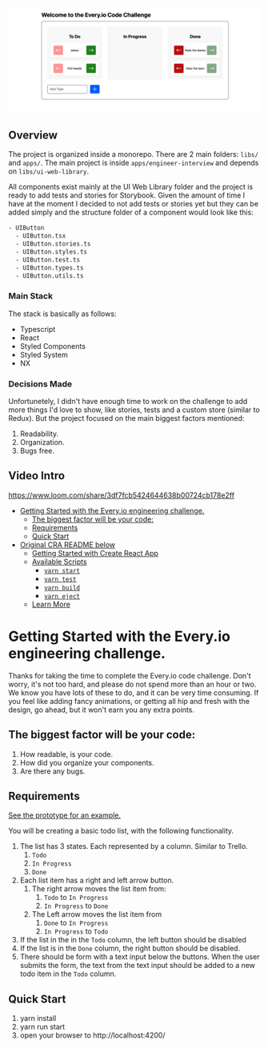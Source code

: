 ![Storybook Screenshot 1](https://github.com/renemonroy/every-io-engineer-interview/blob/main/screenshot.png?raw=true)

## Overview

The project is organized inside a monorepo. There are 2 main folders: `libs/` and `apps/`. The main project is inside `apps/engineer-interview` and depends on `libs/ui-web-library`.

All components exist mainly at the UI Web Library folder and the project is ready to add tests and stories for Storybook. Given the amount of time I have at the moment I decided to not add tests or stories yet but they can be added simply and the structure folder of a component would look like this:

```
- UIButton
  - UIButton.tsx
  - UIButton.stories.ts
  - UIButton.styles.ts
  - UIButton.test.ts
  - UIButton.types.ts
  - UIButton.utils.ts
```

### Main Stack

The stack is basically as follows:

- Typescript
- React
- Styled Components
- Styled System
- NX

### Decisions Made

Unfortunetely, I didn't have enough time to work on the challenge to add more things I'd love to show, like stories, tests and a custom store (similar to Redux). But the project focused on the main biggest factors mentioned:

1. Readability.
2. Organization.
3. Bugs free.

## Video Intro

https://www.loom.com/share/3df7fcb5424644638b00724cb178e2ff

- [Getting Started with the Every.io engineering challenge.](#getting-started-with-the-everyio-engineering-challenge)
  - [The biggest factor will be your code:](#the-biggest-factor-will-be-your-code)
  - [Requirements](#requirements)
  - [Quick Start](#quick-start)
- [Original CRA README below](#original-cra-readme-below)
  - [Getting Started with Create React App](#getting-started-with-create-react-app)
  - [Available Scripts](#available-scripts)
    - [`yarn start`](#yarn-start)
    - [`yarn test`](#yarn-test)
    - [`yarn build`](#yarn-build)
    - [`yarn eject`](#yarn-eject)
  - [Learn More](#learn-more)

# Getting Started with the Every.io engineering challenge.

Thanks for taking the time to complete the Every.io code challenge. Don't worry, it's not too hard, and please do not spend more than an hour or two. We know you have lots of these to do, and it can be very time consuming. If you feel like adding fancy animations, or getting all hip and fresh with the design, go ahead, but it won't earn you any extra points.

## The biggest factor will be your code:

1. How readable, is your code.
2. How did you organize your components.
3. Are there any bugs.

## Requirements

[See the prototype for an example.](https://www.figma.com/proto/kd49ArXbBt0vi1kBSLkmC1/Code-Challenge?node-id=1%3A2&scaling=min-zoom&page-id=0%3A1)

You will be creating a basic todo list, with the following functionality.

1. The list has 3 states. Each represented by a column. Similar to Trello.
   1. `Todo`
   2. `In Progress`
   3. `Done`
2. Each list item has a right and left arrow button.
   1. The right arrow moves the list item from:
      1. `Todo` to `In Progress`
      2. `In Progress` to `Done`
   2. The Left arrow moves the list item from
      1. `Done` to `In Progress`
      2. `In Progress` to `Todo`
3. If the list in the in the `Todo` column, the left button should be disabled
4. If the list is in the `Done` column, the right button should be disabled.
5. There should be form with a text input below the buttons. When the user submits the form, the text from the text input should be added to a new todo item in the `Todo` column.

## Quick Start

1. yarn install
2. yarn run start
3. open your browser to http://localhost:4200/
